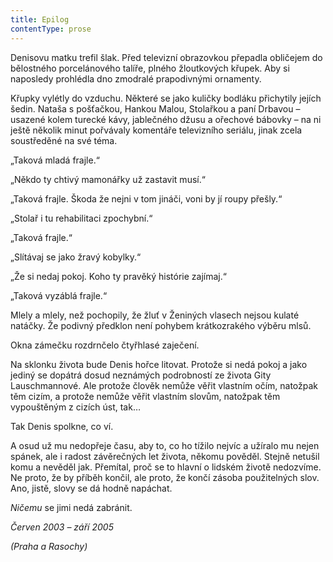 ```yaml
---
title: Epilog
contentType: prose
---
```


Denisovu matku trefil šlak. Před televizní obrazovkou přepadla obličejem do bělostného porcelánového talíře, plného žloutkových křupek. Aby si naposledy prohlédla dno zmodralé prapodivnými ornamenty.

Křupky vylétly do vzduchu. Některé se jako kuličky bodláku přichytily jejích šedin. Nataša s pošťačkou, Hankou Malou, Stolařkou a paní Drbavou – usazené kolem turecké kávy, jablečného džusu a ořechové bábovky – na ni ještě několik minut pořvávaly komentáře televizního seriálu, jinak zcela soustředěné na své téma.

„Taková mladá frajle.“

„Někdo ty chtivý mamonářky už zastavit musí.“

„Taková frajle. Škoda že nejni v tom jináči, voni by jí roupy přešly.“

„Stolař i tu rehabilitaci zpochybní.“

„Taková frajle.“

„Slítávaj se jako žravý kobylky.“

„Že si nedaj pokoj. Koho ty pravěký histórie zajímaj.“

„Taková vyzáblá frajle.“

Mlely a mlely, než pochopily, že žluť v Ženiných vlasech nejsou kulaté natáčky. Že podivný předklon není pohybem krátkozrakého výběru mlsů.

Okna zámečku rozdrnčelo čtyřhlasé zaječení.

  

Na sklonku života bude Denis hořce litovat. Protože si nedá pokoj a jako jediný se dopátrá dosud neznámých podrobností ze života Gity Lauschmannové. Ale protože člověk nemůže věřit vlastním očím, natožpak těm cizím, a protože nemůže věřit vlastním slovům, natožpak těm vypouštěným z cizích úst, tak…

Tak Denis spolkne, co ví.

A osud už mu nedopřeje času, aby to, co ho tížilo nejvíc a užíralo mu nejen spánek, ale i radost závěrečných let života, někomu pověděl. Stejně netušil komu a nevěděl jak. Přemítal, proč se to hlavní o lidském životě nedozvíme. Ne proto, že by příběh končil, ale proto, že končí zásoba použitelných slov. Ano, jistě, slovy se dá hodně napáchat.

_Ničemu_ se jimi nedá zabránit.

_Červen 2003 – září 2005_

_(Praha a Rasochy)_
